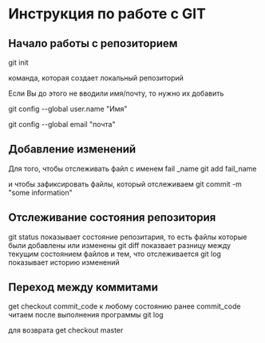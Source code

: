 # Инструкция по работе с GIT
## Начало работы с репозиторием
git init

команда, которая создает локальный репозиторий

Если Вы до этого не вводили имя/почту, то нужно их добавить

git config --global user.name "Имя"

git config --global email "почта"
## Добавление изменений
Для того, чтобы отслеживать файл с именем fail _name
git add fail_name

и чтобы зафиксировать файлы, который отслеживаем
git commit -m "some information"

## Отслеживание состояния репозитория

git status
показывает состояние репозитария, то есть файлы которые были добавлены или изменены
git diff
показвает разницу между текущим состоянием файлов и тем, что отслеживается
git log
показывает историю изменений

## Переход между коммитами
get checkout commit_code
к любому состоянию ранее
commit_code читаем после выполнения программы git log

для возврата get checkout master

